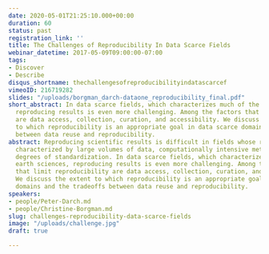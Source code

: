 ```yaml
---
date: 2020-05-01T21:25:10.000+00:00
duration: 60
status: past
registration_link: ''
title: The Challenges of Reproducibility In Data Scarce Fields
webinar_datetime: 2017-05-09T09:00:00-07:00
tags:
- Discover
- Describe
disqus_shortname: thechallengesofreproducibilityindatascarcef
vimeoID: 216719282
slides: "/uploads/borgman_darch-dataone_reproducibility_final.pdf"
short_abstract: In data scarce fields, which characterizes much of the earth sciences,
  reproducing results is even more challenging. Among the factors that limit reproducibility
  are data access, collection, curation, and accessibility. We discuss the extent
  to which reproducibility is an appropriate goal in data scarce domains and the tradeoffs
  between data reuse and reproducibility.
abstract: Reproducing scientific results is difficult in fields whose research is
  characterized by large volumes of data, computationally intensive methods, and high
  degrees of standardization. In data scarce fields, which characterizes much of the
  earth sciences, reproducing results is even more challenging. Among the factors
  that limit reproducibility are data access, collection, curation, and accessibility.
  We discuss the extent to which reproducibility is an appropriate goal in data scarce
  domains and the tradeoffs between data reuse and reproducibility.
speakers:
- people/Peter-Darch.md
- people/Christine-Borgman.md
slug: challenges-reproducibility-data-scarce-fields
image: "/uploads/challenge.jpg"
draft: true

---
```


